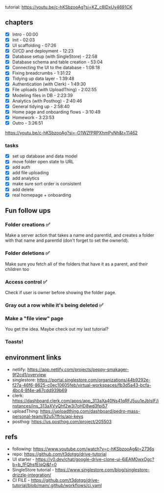 tutorial: https://youtu.be/c-hKSbzooAg?si=KZ_c8IDxUy4691CK

## chapters

- [x] Intro - 00:00
- [x] Init - 02:03
- [x] UI scaffolding - 07:26
- [x] CI/CD and deployment - 12:23
- [x] Database setup (with SingleStore) - 22:58
- [x] Database schema and table creation - 53:04
- [x] Connecting the UI to the database - 1:08:18
- [x] Fixing breadcrumbs - 1:31:22
- [x] Tidying up data layer - 1:39:48
- [x] Authentication (with Clerk) - 1:49:30
- [x] File uploads (with UploadThing) - 2:02:55
- [x] Modeling files in DB - 2:23:39
- [x] Analytics (with Posthog) - 2:40:46
- [x] General tidying up - 2:58:40
- [x] Home page and onboarding flows - 3:10:49
- [x] Homework - 3:23:53
- [x] Outro - 3:26:51

https://youtu.be/c-hKSbzooAg?si=-O1WZfPRPXhmPyNh&t=11462

### tasks

- [x] set up database and data model
- [x] move folder open state to URL
- [x] add auth
- [x] add file uploading
- [x] add analytics
- [x] make sure sort order is consistent
- [x] add delete
- [x] real homepage + onboarding

## Fun follow ups

### Folder creations ✅

Make a server action that takes a name and parentId, and creates a folder with that name and parentId (don't forget to set the ownerId).

### Folder deletions ✅

Make sure you fetch all of the folders that have it as a parent, and their children too

### Access control ✅

Check if user is owner before showing the folder page.

### Gray out a row while it's being deleted ✅

### Make a "file view" page

You get the idea. Maybe check out my last tutorial?

### Toasts!

## environment links

- netlify: https://app.netlify.com/projects/peppy-smakager-9f2cd1/overview
- singlestore: https://portal.singlestore.com/organizations/44b9292e-f27a-46f6-8625-c0ec10605feb/virtual-workspaces/fb3d5a43-bcfa-4bc4-8f4e-a67cdd939b69
- clerk: https://dashboard.clerk.com/apps/app_313aXa40Ns41qRFJ5uu1eJblslF/instances/ins_313aXVyQhf2w3i7oHD8wd3fpi57
- uploadThing: https://uploadthing.com/dashboard/pedro-mass-personal-team/82u57ffrls/api-keys
- posthog: https://us.posthog.com/project/205503

## refs

- following: https://www.youtube.com/watch?v=c-hKSbzooAg&t=2736s
- repo: https://github.com/t3dotgg/drive-tutorial
- UI starter - https://v0.dev/chat/google-drive-clone-ui-6jEAM0wxOgc?b=b_fFQhsfElqQi&f=0
- SingleStore tutorial - https://www.singlestore.com/blog/singlestore-drizzle-integration/
- CI FILE - https://github.com/t3dotgg/drive-tutorial/blob/main/.github/workflows/ci.yaml
